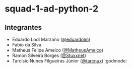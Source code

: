 # squad-1-ad-python-2

## Integrantes
* Eduardo Lodi Marzano ([@eduardolm](https://github.com/eduardolm))
* Fabio da Silva
* Matheus Felipe Amelco ([@MatheusAmelco](https://github.com/MatheusAmelco))
* Ramon Silveira Borges ([@Stuxxnet](https://github.com/StuxxNet))
* Tarcísio Nunes Filgueiras Júnior ([@tarcnux](https://github.com/tarcnux)) :godmode:
